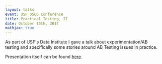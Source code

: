 ```yaml
---
layout: talks
event: USF DSCO Conference 
title: Practical Testing, II 
date: October 15th, 2017
mathjax: true
---
```


As part of USF's Data Institute I gave a talk about experimentation/AB testing and specifically some stories around AB Testing issues in practice.

Presentation itself can be found [here](/assets/dsco_2017.pdf).

